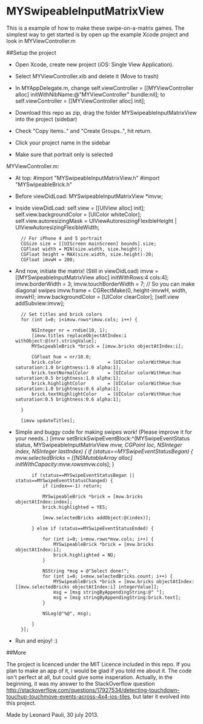 MYSwipeableInputMatrixView
======================

This is a example of how to make these swipe-on-a-matrix games. The simplest way to get started is by open up the example Xcode project and look in MYViewController.m


##Setup the project

- Open Xcode, create new project (iOS: Single View Application).
- Select MYViewController.xib and delete it (Move to trash)
- In MYAppDelegate.m, change
		self.viewController = [[MYViewController alloc] initWithNibName:@"MYViewController" bundle:nil];
	to
		self.viewController = [[MYViewController alloc] init];

- Download this repo as zip, drag the folder MYSwipeableInputMatrixView into the project (sidebar)
- Check "Copy items.." and "Create Groups..", hit return.
- Click your project name in the sidebar
- Make sure that portrait only is selected


MYViewController.m:

- At top:
		#import "MYSwipeableInputMatrixView.h"
		#import "MYSwipeableBrick.h"

- Before viewDidLoad:
		MYSwipeableInputMatrixView *imvw;

- Inside viewDidLoad:
		self.view = [[UIView alloc] init];
		self.view.backgroundColor = [UIColor whiteColor];
		self.view.autoresizingMask = UIViewAutoresizingFlexibleHeight | UIViewAutoresizingFlexibleWidth;
		
		// For iPhone 4 and 5 portrait
		CGSize size = [[UIScreen mainScreen] bounds].size;
		CGFloat width = MIN(size.width, size.height);
		CGFloat height = MAX(size.width, size.height)-20;
		CGFloat imvwH = 200;

- And now, initiate the matrix! (Still in viewDidLoad)
		imvw = [[MYSwipeableInputMatrixView alloc] initWithRows:4 cols:4];
		imvw.borderWidth = 3;
		imvw.touchBorderWidth = 7; // So you can make diagonal swipes
		imvw.frame = CGRectMake(0, height-imvwH, width, imvwH);
		imvw.backgroundColor = [UIColor clearColor];
		[self.view addSubview:imvw];
	
		// Set titles and brick colors
		for (int i=0; i<imvw.rows*imvw.cols; i++) {
			
			NSInteger nr = rndim(10, 1);
			[imvw.titles replaceObjectAtIndex:i withObject:@(nr).stringValue];
			MYSwipeableBrick *brick = [imvw.bricks objectAtIndex:i];
			
			CGFloat hue = nr/10.0;
			brick.color					= [UIColor colorWithHue:hue saturation:1.0 brightness:1.0 alpha:1];
			brick.textNormalColor		= [UIColor colorWithHue:hue saturation:0.5 brightness:1.0 alpha:1];
			brick.highlightColor		= [UIColor colorWithHue:hue saturation:1.0 brightness:0.6 alpha:1];
			brick.textHighlightColor	= [UIColor colorWithHue:hue saturation:0.5 brightness:0.6 alpha:1];
			
		}
	
		[imvw updateTitles];

- Simple and buggy code for making swipes work! (Please improve it for your needs..)
		[imvw setBrickSwipeEventBlock:^(MYSwipeEventStatus status, MYSwipeableInputMatrixView *mvw, CGPoint loc, NSInteger index, NSInteger lastIndex) {
			if (status==MYSwipeEventStatusBegan) {
				mvw.selectedBricks = [[NSMutableArray alloc] initWithCapacity:mvw.rows*mvw.cols];
			}
			
			if (status==MYSwipeEventStatusBegan || status==MYSwipeEventStatusChanged) {
				if (index==-1) return;
				
				MYSwipeableBrick *brick = [mvw.bricks objectAtIndex:index];
				brick.highlighted = YES;
				
				[mvw.selectedBricks addObject:@(index)];
				
			} else if (status==MYSwipeEventStatusEnded) {
				
				for (int i=0; i<mvw.rows*mvw.cols; i++) {
					MYSwipeableBrick *brick = [mvw.bricks objectAtIndex:i];
					brick.highlighted = NO;
				}
				
				NSString *msg = @"Select done!";
				for (int i=0; i<mvw.selectedBricks.count; i++) {
					MYSwipeableBrick *brick = [mvw.bricks objectAtIndex:[[mvw.selectedBricks objectAtIndex:i] integerValue]];
					msg = [msg stringByAppendingString:@" "];
					msg = [msg stringByAppendingString:brick.text];
				}
		 
				NSLog(@"%@", msg);
				
			}
		}];

 - Run and enjoy! :)



##More

The project is licenced under the MIT Licence included in this repo. If you plan to make an app of it, i would be glad if you told me about it. The code isn't perfect at all, but could give some insperation. Actually, in the beginning, it was my answer to the StackOverflow question http://stackoverflow.com/questions/17927534/detecting-touchdown-touchup-touchmove-events-across-4x4-ios-tiles, but later it evolved into this project.

Made by Leonard Pauli, 30 july 2013.
